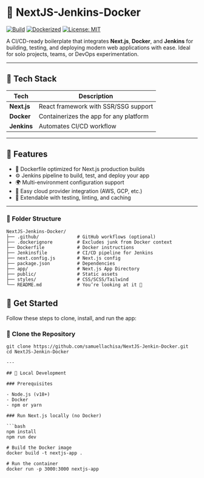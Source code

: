# 🧱 NextJS-Jenkins-Docker

[![Build](https://img.shields.io/badge/build-passing-brightgreen)](https://github.com/your-username/NextJS-Jenkins-Docker)
[![Dockerized](https://img.shields.io/badge/docker-ready-blue)](https://hub.docker.com/)
[![License: MIT](https://img.shields.io/badge/license-MIT-yellow.svg)](LICENSE)

A CI/CD-ready boilerplate that integrates **Next.js**, **Docker**, and **Jenkins** for building, testing, and deploying modern web applications with ease. Ideal for solo projects, teams, or DevOps experimentation.

---

## 🧰 Tech Stack

| Tech        | Description                           |
|-------------|---------------------------------------|
| **Next.js** | React framework with SSR/SSG support  |
| **Docker**  | Containerizes the app for any platform|
| **Jenkins** | Automates CI/CD workflow              |

---

## 🚀 Features

- 🔧 Dockerfile optimized for Next.js production builds
- ⚙️ Jenkins pipeline to build, test, and deploy your app
- 🌍 Multi-environment configuration support
- 🔁 Easy cloud provider integration (AWS, GCP, etc.)
- 🧪 Extendable with testing, linting, and caching

---

### 📁 Folder Structure

```text
NextJS-Jenkins-Docker/
├── .github/              # GitHub workflows (optional)
├── .dockerignore         # Excludes junk from Docker context
├── Dockerfile            # Docker instructions
├── Jenkinsfile           # CI/CD pipeline for Jenkins
├── next.config.js        # Next.js config
├── package.json          # Dependencies
├── app/                  # Next.js App Directory
├── public/               # Static assets
├── styles/               # CSS/SCSS/Tailwind
└── README.md             # You’re looking at it 👀
```


## 🔰 Get Started

Follow these steps to clone, install, and run the app:

### 🧾 Clone the Repository

```
git clone https://github.com/samuellachisa/NextJS-Jenkin-Docker.git
cd NextJS-Jenkin-Docker

---

## 🧪 Local Development

### Prerequisites

- Node.js (v18+)
- Docker
- npm or yarn

### Run Next.js locally (no Docker)

```bash
npm install
npm run dev

# Build the Docker image
docker build -t nextjs-app .

# Run the container
docker run -p 3000:3000 nextjs-app

